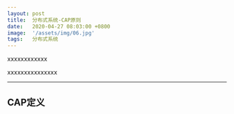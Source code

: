 ```yaml
---
layout: post
title:  分布式系统-CAP原则
date:   2020-04-27 08:03:00 +0800
image:  '/assets/img/06.jpg'
tags:   分布式系统
---
```

xxxxxxxxxxxx

xxxxxxxxxxxxxxx

---

## CAP定义
